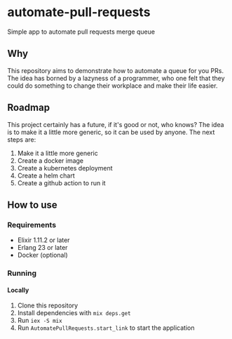 # automate-pull-requests
Simple app to automate pull requests merge queue

## Why

This repository aims to demonstrate how to automate a queue for you PRs.
The idea has borned by a lazyness of a programmer, who one felt that they could
do something to change their workplace and make their life easier.

## Roadmap

This project certainly has a future, if it's good or not, who knows?
The idea is to make it a little more generic, so it can be used by anyone.
The next steps are:
1. Make it a little more generic
2. Create a docker image
3. Create a kubernetes deployment
4. Create a helm chart
5. Create a github action to run it

## How to use

### Requirements

- Elixir 1.11.2 or later
- Erlang 23 or later
- Docker (optional)

### Running

#### Locally

1. Clone this repository
2. Install dependencies with `mix deps.get`
3. Run `iex -S mix`
4. Run `AutomatePullRequests.start_link` to start the application

